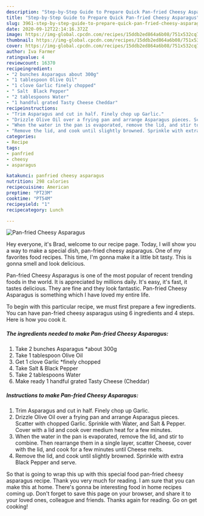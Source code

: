 ```yaml
---
description: "Step-by-Step Guide to Prepare Quick Pan-fried Cheesy Asparagus"
title: "Step-by-Step Guide to Prepare Quick Pan-fried Cheesy Asparagus"
slug: 3961-step-by-step-guide-to-prepare-quick-pan-fried-cheesy-asparagus
date: 2020-09-12T22:14:16.372Z
image: https://img-global.cpcdn.com/recipes/15ddb2ed864a6b08/751x532cq70/pan-fried-cheesy-asparagus-recipe-main-photo.jpg
thumbnail: https://img-global.cpcdn.com/recipes/15ddb2ed864a6b08/751x532cq70/pan-fried-cheesy-asparagus-recipe-main-photo.jpg
cover: https://img-global.cpcdn.com/recipes/15ddb2ed864a6b08/751x532cq70/pan-fried-cheesy-asparagus-recipe-main-photo.jpg
author: Iva Farmer
ratingvalue: 4
reviewcount: 16370
recipeingredient:
- "2 bunches Asparagus about 300g"
- "1 tablespoon Olive Oil"
- "1 clove Garlic finely chopped"
- " Salt  Black Pepper"
- "2 tablespoons Water"
- "1 handful grated Tasty Cheese Cheddar"
recipeinstructions:
- "Trim Asparagus and cut in half. Finely chop up Garlic."
- "Drizzle Olive Oil over a frying pan and arrange Asparagus pieces. Scatter with chopped Garlic. Sprinkle with Water, and Salt &amp; Pepper. Cover with a lid and cook over medium heat for a few minutes."
- "When the water in the pan is evaporated, remove the lid, and stir to combine. Then rearrange them in a single layer, scatter Cheese, cover with the lid, and cook for a few minutes until Cheese melts."
- "Remove the lid, and cook until slightly browned. Sprinkle with extra Black Pepper and serve."
categories:
- Recipe
tags:
- panfried
- cheesy
- asparagus

katakunci: panfried cheesy asparagus 
nutrition: 298 calories
recipecuisine: American
preptime: "PT23M"
cooktime: "PT54M"
recipeyield: "1"
recipecategory: Lunch

---
```



![Pan-fried Cheesy Asparagus](https://img-global.cpcdn.com/recipes/15ddb2ed864a6b08/751x532cq70/pan-fried-cheesy-asparagus-recipe-main-photo.jpg)

Hey everyone, it's Brad, welcome to our recipe page. Today, I will show you a way to make a special dish, pan-fried cheesy asparagus. One of my favorites food recipes. This time, I'm gonna make it a little bit tasty. This is gonna smell and look delicious.



Pan-fried Cheesy Asparagus is one of the most popular of recent trending foods in the world. It is appreciated by millions daily. It's easy, it's fast, it tastes delicious. They are fine and they look fantastic. Pan-fried Cheesy Asparagus is something which I have loved my entire life.


To begin with this particular recipe, we must first prepare a few ingredients. You can have pan-fried cheesy asparagus using 6 ingredients and 4 steps. Here is how you cook it.

<!--inarticleads1-->

##### The ingredients needed to make Pan-fried Cheesy Asparagus:

1. Take 2 bunches Asparagus *about 300g
1. Take 1 tablespoon Olive Oil
1. Get 1 clove Garlic *finely chopped
1. Take  Salt &amp; Black Pepper
1. Take 2 tablespoons Water
1. Make ready 1 handful grated Tasty Cheese (Cheddar)




<!--inarticleads2-->

##### Instructions to make Pan-fried Cheesy Asparagus:

1. Trim Asparagus and cut in half. Finely chop up Garlic.
1. Drizzle Olive Oil over a frying pan and arrange Asparagus pieces. Scatter with chopped Garlic. Sprinkle with Water, and Salt &amp; Pepper. Cover with a lid and cook over medium heat for a few minutes.
1. When the water in the pan is evaporated, remove the lid, and stir to combine. Then rearrange them in a single layer, scatter Cheese, cover with the lid, and cook for a few minutes until Cheese melts.
1. Remove the lid, and cook until slightly browned. Sprinkle with extra Black Pepper and serve.




So that is going to wrap this up with this special food pan-fried cheesy asparagus recipe. Thank you very much for reading. I am sure that you can make this at home. There's gonna be interesting food in home recipes coming up. Don't forget to save this page on your browser, and share it to your loved ones, colleague and friends. Thanks again for reading. Go on get cooking!
